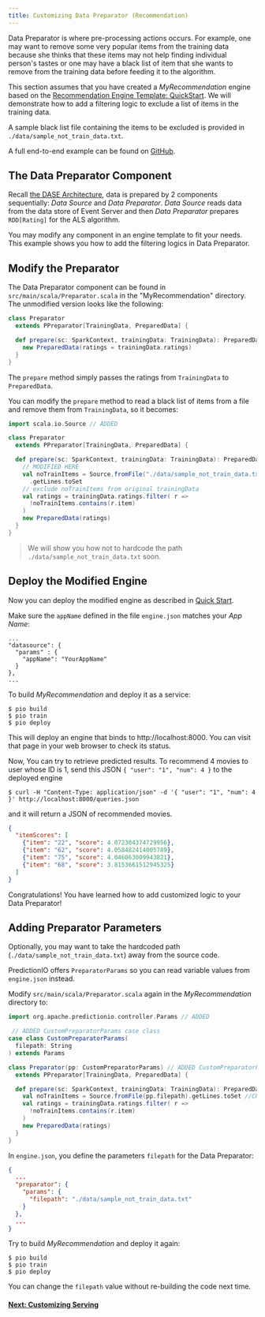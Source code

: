 ```yaml
---
title: Customizing Data Preparator (Recommendation)
---
```



Data Preparator is where pre-processing actions occurs. For example, one may
want to remove some very popular items from the training data because she thinks
that these items may not help finding individual person's tastes or one may have
a black list of item that she wants to remove from the training data before
feeding it to the algorithm.

This section assumes that you have created a *MyRecommendation* engine based on
the [Recommendation Engine Template: QuickStart](/templates/recommendation/quickstart/). We will
demonstrate how to add a filtering logic to exclude a list of items in the
training data.

A sample black list file containing the items to be excluded is provided in
`./data/sample_not_train_data.txt`.

A full end-to-end example can be found on
[GitHub](https://github.com/apache/incubator-predictionio/tree/develop/examples/scala-parallel-recommendation/custom-prepartor).

## The Data Preparator Component

Recall [the DASE Architecture](/start/engines/), data is prepared by 2
components sequentially: *Data Source* and *Data Preparator*. *Data Source*
reads data from the data store of Event Server and then *Data Preparator*
prepares `RDD[Rating]` for the ALS algorithm.

You may modify any component in an engine template to fit your needs. This
example shows you how to add the filtering logics in Data Preparator.

## Modify the Preparator

The Data Preparator component can be found in `src/main/scala/Preparator.scala`
in the "MyRecommendation" directory. The unmodified version looks like the
following:

```scala
class Preparator
  extends PPreparator[TrainingData, PreparedData] {

  def prepare(sc: SparkContext, trainingData: TrainingData): PreparedData = {
    new PreparedData(ratings = trainingData.ratings)
  }
}
```

The `prepare` method simply passes the ratings from `TrainingData` to
`PreparedData`.

You can modify the `prepare` method to read a black list of items from a file
and remove them from `TrainingData`, so it becomes:

```scala
import scala.io.Source // ADDED

class Preparator
  extends PPreparator[TrainingData, PreparedData] {

  def prepare(sc: SparkContext, trainingData: TrainingData): PreparedData = {
    // MODIFIED HERE
    val noTrainItems = Source.fromFile("./data/sample_not_train_data.txt")
      .getLines.toSet
    // exclude noTrainItems from original trainingData
    val ratings = trainingData.ratings.filter( r =>
      !noTrainItems.contains(r.item)
    )
    new PreparedData(ratings)
  }
}
```

> We will show you how not to hardcode the path
`./data/sample_not_train_data.txt` soon.


## Deploy the Modified Engine

Now you can deploy the modified engine as described in [Quick
Start](quickstart.html).

Make sure the `appName` defined in the file `engine.json` matches your *App Name*:

```
...
"datasource": {
  "params" : {
    "appName": "YourAppName"
  }
},
...
```

To build *MyRecommendation* and deploy it as a service:

```
$ pio build
$ pio train
$ pio deploy
```

This will deploy an engine that binds to http://localhost:8000. You can visit
that page in your web browser to check its status.

Now, You can try to retrieve predicted results. To recommend 4 movies to user
whose ID is 1, send this JSON `{ "user": "1", "num": 4 }` to the deployed engine

```
$ curl -H "Content-Type: application/json" -d '{ "user": "1", "num": 4 }' http://localhost:8000/queries.json
```

and it will return a JSON of recommended movies.

```json
{
  "itemScores": [
    {"item": "22", "score": 4.072304374729956},
    {"item": "62", "score": 4.058482414005789},
    {"item": "75", "score": 4.046063009943821},
    {"item": "68", "score": 3.8153661512945325}
  ]
}
```

Congratulations! You have learned how to add customized logic to your Data
Preparator!

##  Adding Preparator Parameters

Optionally, you may want to take the hardcoded path
(`./data/sample_not_train_data.txt`) away from the source code.

PredictionIO offers `PreparatorParams` so you can read variable values from
`engine.json` instead.

Modify `src/main/scala/Preparator.scala` again in the *MyRecommendation*
directory to:

```scala
import org.apache.predictionio.controller.Params // ADDED

 // ADDED CustomPreparatorParams case class
case class CustomPreparatorParams(
  filepath: String
) extends Params

class Preparator(pp: CustomPreparatorParams) // ADDED CustomPreparatorParams
  extends PPreparator[TrainingData, PreparedData] {

  def prepare(sc: SparkContext, trainingData: TrainingData): PreparedData = {
    val noTrainItems = Source.fromFile(pp.filepath).getLines.toSet //CHANGED
    val ratings = trainingData.ratings.filter( r =>
      !noTrainItems.contains(r.item)
    )
    new PreparedData(ratings)
  }
}

```

In `engine.json`, you define the parameters `filepath` for the Data Preparator:

```json
{
  ...
  "preparator": {
    "params": {
      "filepath": "./data/sample_not_train_data.txt"
    }
  },
  ...
}
```

Try to build *MyRecommendation* and deploy it again:

```
$ pio build
$ pio train
$ pio deploy
```

You can change the `filepath` value without re-building the code next time.

#### [Next: Customizing Serving](customize-serving.html)
